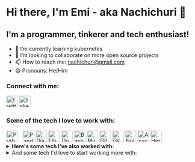 # Hi there, I'm Emi - aka Nachichuri 👋

## I'm a programmer, tinkerer and tech enthusiast!

- 🌱 I’m currently learning kubernetes
- 👯 I’m looking to collaborate on more open source projects
- 📫 How to reach me: nachichuri@gmail.com
- 😄 Pronouns: He/Him

### Connect with me:

[<img src='https://cdn.jsdelivr.net/npm/simple-icons@3.0.1/icons/twitter.svg' alt='twitter' height='30'>](https://twitter.com/nachichuri)
[<img src='https://cdn.jsdelivr.net/npm/simple-icons@3.0.1/icons/linkedin.svg' alt='linkedin' height='30'>](https://www.linkedin.com/in/emilionagy/)

### Some of the tech I love to work with:

<img style="padding-right:10px" src="https://github.com/get-icon/geticon/raw/master/icons/python.svg" alt="Python" width="30px" height="30px">
<img src="https://github.com/get-icon/geticon/raw/master/icons/pandas-icon.svg" alt="Pandas" width="30px" height="30px">
<img src="https://github.com/get-icon/geticon/raw/master/icons/django.svg" alt="Django" width="30px" height="30px">
<img src="https://github.com/get-icon/geticon/raw/master/icons/ubuntu.svg" alt="Ubuntu" width="30px" height="30px">
<img src="https://github.com/get-icon/geticon/raw/master/icons/docker-icon.svg" alt="Docker" width="30px" height="30px">
<img src="https://github.com/get-icon/geticon/raw/master/icons/bash.svg" alt="Bash" width="30px" height="30px">
<img src="https://github.com/get-icon/geticon/raw/master/icons/mysql.svg" alt="MySQL" width="30px" height="30px">
<img src="https://github.com/get-icon/geticon/raw/master/icons/git-icon.svg" alt="Git" width="30px" height="30px">
<img src="https://github.com/get-icon/geticon/raw/master/icons/github-icon.svg" alt="GitHub" width="30px" height="30px">
<img src="https://github.com/get-icon/geticon/raw/master/icons/nginx.svg" alt="Nginx" width="30px" height="30px">
<img src="https://github.com/get-icon/geticon/raw/master/icons/apache.svg" alt="Apache" width="30px" height="30px">
<img src="https://github.com/get-icon/geticon/raw/master/icons/heroku-icon.svg" alt="Heroku" width="30px" height="30px">

<details><summary><strong>Here's some tech I've also worked with:</strong></summary>
<p>

<img src="https://github.com/get-icon/geticon/raw/master/icons/html-5.svg" alt="Java" width="30px" height="30px">
<img src="https://github.com/get-icon/geticon/raw/master/icons/css-3.svg" alt="Java" width="30px" height="30px">
<img src="https://github.com/get-icon/geticon/raw/master/icons/javascript.svg" alt="Java" width="30px" height="30px">
<img src="https://github.com/get-icon/geticon/raw/master/icons/react.svg" alt="react" width="30px" height="30px">
<img src="https://github.com/get-icon/geticon/raw/master/icons/bootstrap.svg" alt="react" width="30px" height="30px">
<img src="https://github.com/get-icon/geticon/raw/master/icons/java.svg" alt="Java" width="30px" height="30px">
<img src="https://github.com/get-icon/geticon/raw/master/icons/linode.svg" alt="AWS" width="30px" height="30px">
<img src="https://github.com/get-icon/geticon/raw/master/icons/ansible.svg" alt="AWS" width="30px" height="30px">
<img src="https://github.com/get-icon/geticon/raw/master/icons/mongodb-icon.svg" alt="react" width="30px" height="30px">

</p>
</details>

<details><summary>And some tech I'd love to start working more with:</summary>
<p>

<img src="https://github.com/get-icon/geticon/raw/master/icons/kubernetes.svg" alt="AWS" width="30px" height="30px">
<img src="https://github.com/get-icon/geticon/raw/master/icons/terraform.svg" alt="AWS" width="30px" height="30px">
<img src="https://github.com/get-icon/geticon/raw/master/icons/aws.svg" alt="AWS" width="30px" height="30px">
<img src="https://github.com/get-icon/geticon/raw/master/icons/datadog.svg" alt="AWS" width="30px" height="30px">
<img src="https://github.com/get-icon/geticon/raw/master/icons/prometheus.svg" alt="AWS" width="30px" height="30px">
<img src="https://github.com/get-icon/geticon/raw/master/icons/jenkins.svg" alt="AWS" width="30px" height="30px">

</p>
</details>
